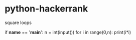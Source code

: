 # python-hackerrank

square loops 

if __name__ == '__main__':
    n = int(input())
    for i in range(0,n):
        print(i*i)

